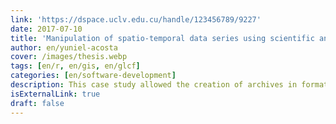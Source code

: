 ```yaml
---
link: 'https://dspace.uclv.edu.cu/handle/123456789/9227'
date: 2017-07-10
title: 'Manipulation of spatio-temporal data series using scientific and geographic data formats in R'
author: en/yuniel-acosta
cover: /images/thesis.webp
tags: [en/r, en/gis, en/glcf]
categories: [en/software-development]
description: This case study allowed the creation of archives in formats of spatiotemporal scientific data that can be used by several institutions that conduct research on the use of the soils. The tools developed are based on free software and can be used in different areas of application.
isExternalLink: true
draft: false
---
```

